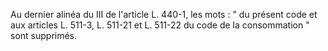 Au dernier alinéa du III de l'article L. 440-1, les mots : " du présent code et aux articles L. 511-3, L. 511-21 et L. 511-22 du code de la consommation " sont supprimés.
